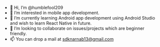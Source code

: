 - 👋 Hi, I’m @humblefool209
- 👀 I’m interested in mobile app development.
- 🌱 I’m currently learning Android app development using Android Studio and wish to learn React Native in future.
- 💞️ I’m looking to collaborate on issues/projects which are beginner friendly.
- 📫 You can drop a mail at sdknarnab13@gmail.com

<!---
humblefool209/humblefool209 is a ✨ special ✨ repository because its `README.md` (this file) appears on your GitHub profile.
You can click the Preview link to take a look at your changes.
--->
